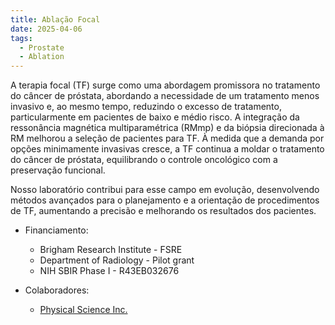 ```yaml
---
title: Ablação Focal
date: 2025-04-06
tags:
  - Prostate
  - Ablation
---
```


A terapia focal (TF) surge como uma abordagem promissora no tratamento do câncer de próstata, abordando a necessidade de um tratamento menos invasivo e, ao mesmo tempo, reduzindo o excesso de tratamento, particularmente em pacientes de baixo e médio risco. A integração da ressonância magnética multiparamétrica (RMmp) e da biópsia direcionada à RM melhorou a seleção de pacientes para TF. À medida que a demanda por opções minimamente invasivas cresce, a TF continua a moldar o tratamento do câncer de próstata, equilibrando o controle oncológico com a preservação funcional.

Nosso laboratório contribui para esse campo em evolução, desenvolvendo métodos avançados para o planejamento e a orientação de procedimentos de TF, aumentando a precisão e melhorando os resultados dos pacientes.

* Financiamento:
   * Brigham Research Institute - FSRE 
   * Department of Radiology - Pilot grant
   * NIH SBIR Phase I - R43EB032676

* Colaboradores:
   * [Physical Science Inc.](https://www.psicorp.com/)
<!--more-->
